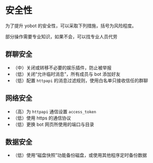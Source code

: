 # 安全性

为了提升 yobot 的安全性，可以采取下列措施，括号为风险程度。

部分操作需要专业知识，如果不会，可以找专业人员代劳

## 群聊安全

- （中）关闭或转移不必要的娱乐插件，防止被举报
- （低）关闭“允许临时消息”，所有成员与 bot 添加好友
- （低）配置 `httpapi` 的消息过滤规则，使用白名单只接收信任的群聊

## 网络安全

- （高）为 `httpapi` 通信设置 `access_token`
- （低）使用 https 的通信协议
- （低）更换 bot 网页所使用的端口与目录

## 数据安全

- （低）使用“磁盘快照”功能备份磁盘，或使用其他程序定时备份数据
